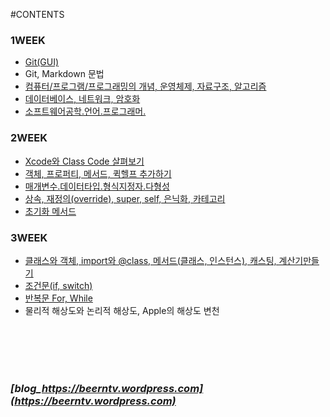 #CONTENTS

### 1WEEK

- [Git(GUI)](https://github.com/hansonjung/i.hanson.jung/blob/master/0109_git/README.md)
- Git, Markdown 문법
- [컴퓨터/프로그램/프로그래밍의 개념, 운영체제, 자료구조, 알고리즘](https://github.com/hansonjung/i.hanson.jung/blob/master/0111_운영체제.자료구조.알고리즘/README.md)
- [데이터베이스, 네트워크, 암호화](https://github.com/hansonjung/i.hanson.jung/blob/master/0112_데이터베이스.네트워크.암호화/README.md)
- [소프트웨어공학.언어.프로그래머.](https://github.com/hansonjung/i.hanson.jung/blob/master/0113_소프트웨어공학.언어.프로그래머/README.md)

### 2WEEK

- [Xcode와 Class Code 살펴보기](https://github.com/hansonjung/i.hanson.jung/blob/master/0116_Xcode.setup/README.md)
- [객체, 프로퍼티, 메서드, 퀵헬프 추가하기](https://github.com/hansonjung/i.hanson.jung/blob/master/0117_객체.프로퍼티.메서드.퀵헬프/README.md)
- [매개변수.데이터타입.형식지정자.다형성](https://github.com/hansonjung/i.hanson.jung/blob/master/0118_매개변수.데이터타입.형식지정자.다형성/README.md)
- [상속, 재정의(override), super, self, 은닉화, 카테고리](https://github.com/hansonjung/i.hanson.jung/tree/master/0123_클래스와객체.import와class.캐스팅.계산기만들기)
- [초기화 메서드](https://github.com/hansonjung/i.hanson.jung/blob/master/0120_초기화메서드/README.md)

### 3WEEK

- [클래스와 객체, import와 @class, 메서드(클래스, 인스턴스), 캐스팅, 계산기만들기 ](https://github.com/hansonjung/i.hanson.jung/blob/master/0123_클래스와객체.import와class.캐스팅.계산기만들기/README.md)
- [조건문(if, switch)](https://github.com/hansonjung/i.hanson.jung/blob/master/0124_조건문%20if/README.md)
- [반복문 For, While](https://github.com/hansonjung/i.hanson.jung/blob/master/0201_반복문%20while.%20for/README.md)
- 물리적 해상도와 논리적 해상도,  Apple의 해상도 변천



</br></br></br></br>
### ***[blog_https://beerntv.wordpress.com](https://beerntv.wordpress.com)***
